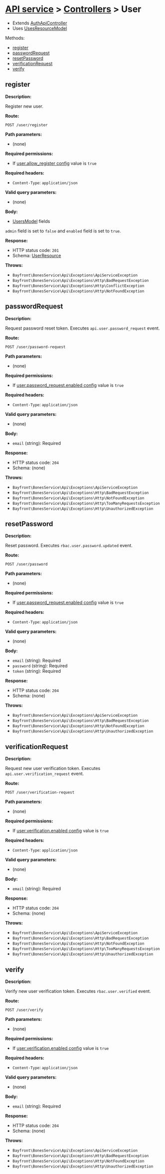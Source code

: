 # [API service](../README.md) > [Controllers](README.md) > User

- Extends [AuthApiController](authapicontroller.md)
- Uses [UsesResourceModel](../traits/usesresourcemodel.md)

Methods:

- [register](#register)
- [passwordRequest](#passwordrequest)
- [resetPassword](#resetpassword)
- [verificationRequest](#verificationrequest)
- [verify](#verify)

## register

**Description:**

Register new user.

**Route:**

`POST /user/register`

**Path parameters:**

- (none)

**Required permissions:**

- If [user.allow_register config](../setup.md#configuration) value is `true`

**Required headers:**

- `Content-Type`: `application/json`

**Valid query parameters:**

- (none)

**Body:**

- [UsersModel](https://github.com/bayfrontmedia/bones-service-rbac/blob/master/docs/models/users.md) fields

`admin` field is set to `false` and `enabled` field is set to `true`.

**Response:**

- HTTP status code: `201`
- Schema: [UserResource](../schemas.md#userresource)

**Throws:**

- `Bayfront\BonesService\Api\Exceptions\ApiServiceException`
- `Bayfront\BonesService\Api\Exceptions\Http\BadRequestException`
- `Bayfront\BonesService\Api\Exceptions\Http\ConflictException`
- `Bayfront\BonesService\Api\Exceptions\Http\NotFoundException`

## passwordRequest

**Description:**

Request password reset token.
Executes `api.user.password_request` event.

**Route:**

`POST /user/password-request`

**Path parameters:**

- (none)

**Required permissions:**

- If [user.password_request.enabled config](../setup.md#configuration) value is `true`

**Required headers:**

- `Content-Type`: `application/json`

**Valid query parameters:**

- (none)

**Body:**

- `email` (string): Required

**Response:**

- HTTP status code: `204`
- Schema: (none)

**Throws:**

- `Bayfront\BonesService\Api\Exceptions\ApiServiceException`
- `Bayfront\BonesService\Api\Exceptions\Http\BadRequestException`
- `Bayfront\BonesService\Api\Exceptions\Http\NotFoundException`
- `Bayfront\BonesService\Api\Exceptions\Http\TooManyRequestsException`
- `Bayfront\BonesService\Api\Exceptions\Http\UnauthorizedException`

## resetPassword

**Description:**

Reset password.
Executes `rbac.user.password.updated` event.

**Route:**

`POST /user/password`

**Path parameters:**

- (none)

**Required permissions:**

- If [user.password_request.enabled config](../setup.md#configuration) value is `true`

**Required headers:**

- `Content-Type`: `application/json`

**Valid query parameters:**

- (none)

**Body:**

- `email` (string): Required
- `password` (string): Required
- `token` (string): Required

**Response:**

- HTTP status code: `204`
- Schema: (none)

**Throws:**

- `Bayfront\BonesService\Api\Exceptions\ApiServiceException`
- `Bayfront\BonesService\Api\Exceptions\Http\BadRequestException`
- `Bayfront\BonesService\Api\Exceptions\Http\NotFoundException`
- `Bayfront\BonesService\Api\Exceptions\Http\UnauthorizedException`










## verificationRequest

**Description:**

Request new user verification token.
Executes `api.user.verification_request` event.

**Route:**

`POST /user/verification-request`

**Path parameters:**

- (none)

**Required permissions:**

- If [user.verification.enabled config](../setup.md#configuration) value is `true`

**Required headers:**

- `Content-Type`: `application/json`

**Valid query parameters:**

- (none)

**Body:**

- `email` (string): Required

**Response:**

- HTTP status code: `204`
- Schema: (none)

**Throws:**

- `Bayfront\BonesService\Api\Exceptions\ApiServiceException`
- `Bayfront\BonesService\Api\Exceptions\Http\BadRequestException`
- `Bayfront\BonesService\Api\Exceptions\Http\NotFoundException`
- `Bayfront\BonesService\Api\Exceptions\Http\TooManyRequestsException`
- `Bayfront\BonesService\Api\Exceptions\Http\UnauthorizedException`

## verify

**Description:**

Verify new user verification token.
Executes `rbac.user.verified` event.

**Route:**

`POST /user/verify`

**Path parameters:**

- (none)

**Required permissions:**

- If [user.verification.enabled config](../setup.md#configuration) value is `true`

**Required headers:**

- `Content-Type`: `application/json`

**Valid query parameters:**

- (none)

**Body:**

- `email` (string): Required

**Response:**

- HTTP status code: `204`
- Schema: (none)

**Throws:**

- `Bayfront\BonesService\Api\Exceptions\ApiServiceException`
- `Bayfront\BonesService\Api\Exceptions\Http\BadRequestException`
- `Bayfront\BonesService\Api\Exceptions\Http\NotFoundException`
- `Bayfront\BonesService\Api\Exceptions\Http\UnauthorizedException`